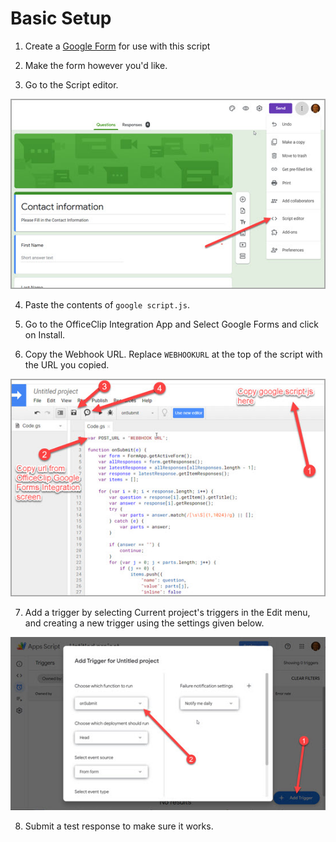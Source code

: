 # Basic Setup

1) Create a [Google Form](https://docs.google.com/forms/u/0/) for use with this script
2) Make the form however you'd like.

3) Go to the Script editor.

![script editor](1.jpg)

4) Paste the contents of `google script.js`.

5) Go to the OfficeClip Integration App and Select Google Forms and click on Install.

6) Copy the Webhook URL. Replace `WEBHOOKURL` at the top of the script with the URL you copied.

![Copy Webhook URL.](2.jpg)

7) Add a trigger by selecting Current project's triggers in the Edit menu, and creating a new trigger using the settings given below.

![trigger settings](3.jpg)

8) Submit a test response to make sure it works.

